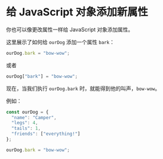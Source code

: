 # 给 JavaScript 对象添加新属性

你也可以像更改属性一样给 JavaScript 对象添加属性。

这里展示了如何给 `ourDog` 添加一个属性 `bark`：

```js
ourDog.bark = "bow-wow";
```

或者

```js
ourDog["bark"] = "bow-wow";
```

现在，当我们执行 `ourDog.bark` 时，就能得到他的叫声，`bow-wow`。

例如：

```js
const ourDog = {
  "name": "Camper",
  "legs": 4,
  "tails": 1,
  "friends": ["everything!"]
};

ourDog.bark = "bow-wow";
```
